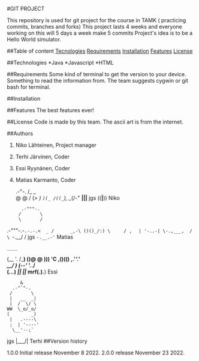 #GIT PROJECT

This repository is used for git project for the course in TAMK ( practicing commits, branches and forks)
This project lasts 4 weeks and everyone working on this will 5 days a week make 5 commits
Project's idea is to be a Hello World simulator.


##Table of content
[Tecnologies](#tecnologies)
[Requirements](#requirements)
[Installation](#installation)
[Features](#features)
[License](#license)

##Technologies
*Java
*Javascript
*HTML

##Requirements
Some kind of terminal to get the version to your device.
Something to read the information from.
The team suggests cygwin or git bash for terminal.

##Installation

##Features
The best features ever!

##License
Code is made by this team. The ascii art is from the internet.

##Authors

1. Niko Lähteinen, Project manager
2. Terhi Järvinen, Coder
3. Essi Ryynänen, Coder
4. Matias Karmanto, Coder

     .-"-.
    /_ _  \
    \@ @  /
    (_> _)
      `)(_
      /((_`)_,
      \__(/-"
     __|||__
jgs ((__|__))
      Niko 

         .-"""-.
        /       \
        \       /
 .-"""-.-`.-.-.<  _
/      _,-\ ()()_/:)
\     / ,  `     `|
 '-..-| \-.,___,  /
       \ `-.__/  /
  jgs   `-.__.-'`
         Matias

    ____
   (__  '.
    /_____)
   ()@ @ )))
    'C ,()(()
    ,.'_'.' \
 __/ )   (--'
'._./     \
   (_._._._)
    _|| ||_
mrf(__.).__)
    Essi


         &
      .-"`"-.
     /       \
     |   __  _|
     |  /  \/ \
    WW  \_o/_o/
    (        _)
     |   .----\
     ;  | '----'
      \__'--;`
jgs   |___/\|
       Terhi
##Version history

1.0.0 Initial release November 8 2022.
2.0.0 release November 23 2022.


